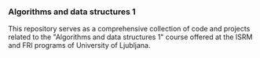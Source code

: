 ### Algorithms and data structures 1
This repository serves as a comprehensive collection of code and projects related to the "Algorithms and data structures 1" course offered at the ISRM and FRI programs of University of Ljubljana.
